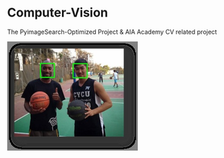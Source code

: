 # Computer-Vision

The PyimageSearch-Optimized Project & AIA Academy CV related project

![image](chp_1_0_basletball.jpg)